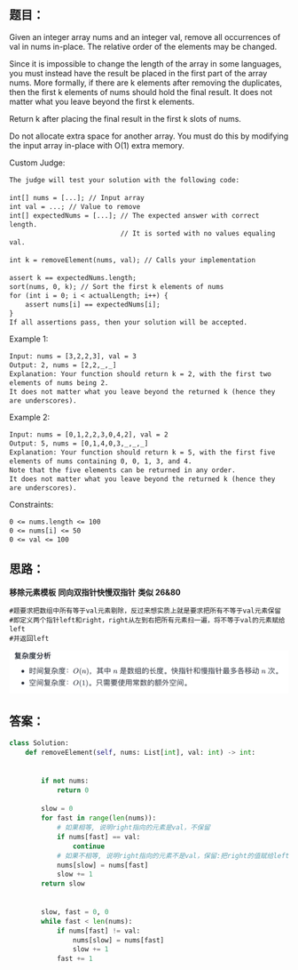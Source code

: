 ## 题目：
Given an integer array nums and an integer val, remove all occurrences of val in nums in-place. The relative order of the elements may be changed.

Since it is impossible to change the length of the array in some languages, you must instead have the result be placed in the first part of the array nums. More formally, if there are k elements after removing the duplicates, then the first k elements of nums should hold the final result. It does not matter what you leave beyond the first k elements.

Return k after placing the final result in the first k slots of nums.

Do not allocate extra space for another array. You must do this by modifying the input array in-place with O(1) extra memory.

Custom Judge:
```
The judge will test your solution with the following code:

int[] nums = [...]; // Input array
int val = ...; // Value to remove
int[] expectedNums = [...]; // The expected answer with correct length.
                            // It is sorted with no values equaling val.

int k = removeElement(nums, val); // Calls your implementation

assert k == expectedNums.length;
sort(nums, 0, k); // Sort the first k elements of nums
for (int i = 0; i < actualLength; i++) {
    assert nums[i] == expectedNums[i];
}
If all assertions pass, then your solution will be accepted.

```

Example 1:
```
Input: nums = [3,2,2,3], val = 3
Output: 2, nums = [2,2,_,_]
Explanation: Your function should return k = 2, with the first two elements of nums being 2.
It does not matter what you leave beyond the returned k (hence they are underscores).
```
Example 2:
```
Input: nums = [0,1,2,2,3,0,4,2], val = 2
Output: 5, nums = [0,1,4,0,3,_,_,_]
Explanation: Your function should return k = 5, with the first five elements of nums containing 0, 0, 1, 3, and 4.
Note that the five elements can be returned in any order.
It does not matter what you leave beyond the returned k (hence they are underscores).
 ```

Constraints:
```
0 <= nums.length <= 100
0 <= nums[i] <= 50
0 <= val <= 100
```
## 思路：
**移除元素模板**
**同向双指针快慢双指针**
**类似 26&80**

```
#题要求把数组中所有等于val元素剔除，反过来想实质上就是要求把所有不等于val元素保留
#即定义两个指针left和right，right从左到右把所有元素扫一遍，将不等于val的元素赋给left
#并返回left
```
![a](https://github.com/SSRRBB/Leetcode/blob/main/Images/228.png)

## 答案：
```python
class Solution:
    def removeElement(self, nums: List[int], val: int) -> int:
       

        if not nums:
            return 0
        
        slow = 0
        for fast in range(len(nums)):
            # 如果相等, 说明right指向的元素是val，不保留
            if nums[fast] == val:
                continue
            # 如果不相等, 说明right指向的元素不是val，保留:把right的值赋给left
            nums[slow] = nums[fast]
            slow += 1
        return slow
        
        
        slow, fast = 0, 0
        while fast < len(nums):
            if nums[fast] != val:
                nums[slow] = nums[fast]
                slow += 1
            fast += 1
```
